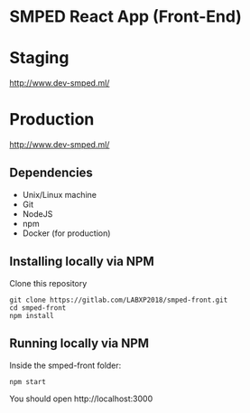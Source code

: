 # SMPED React App (Front-End)

# Staging

http://www.dev-smped.ml/

# Production

http://www.dev-smped.ml/

## Dependencies

* Unix/Linux machine
* Git
* NodeJS
* npm
* Docker (for production)

## Installing locally via NPM

Clone this repository

```
git clone https://gitlab.com/LABXP2018/smped-front.git
cd smped-front
npm install
```

## Running locally via NPM

Inside the smped-front folder:
```
npm start
```
You should open http://localhost:3000
